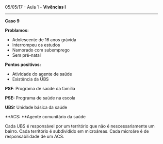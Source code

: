 05/05/17 - Aula 1 - **Vivências I**

---

**Caso 9**

**Problamos:**

* Adolescente de 16 anos grávida
* Interrompeu os estudos
* Namorado com subemprego
* Sem pré-natal

**Pontos positivos:**

* Atividade do agente de saúde
* Existência da UBS



**PSF**: Programa de saúde da família

**PSE:** Programa de saúde na escola

**UBS:** Unidade básica da saúde

**ACS: **Agente comunitário da saúde

Cada UBS é responsável por um território que não é nescessariamente um bairro. Cada território é subdividido em microáreas. Cada microáre é de responsabilidade de um ACS.

